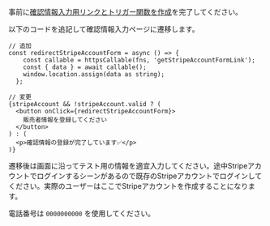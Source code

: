 事前に[確認情報入力用リンクとトリガー関数を作成](?id=firebase-required-verification-information)を完了してください。

以下のコードを追記して確認情報入力ページに遷移します。

```tsx:components/stripe-account.tsx
// 追加
const redirectStripeAccountForm = async () => {
    const callable = httpsCallable(fns, 'getStripeAccountFormLink');
    const { data } = await callable();
    window.location.assign(data as string);
  };

// 変更
{stripeAccount && !stripeAccount.valid ? (
  <button onClick={redirectStripeAccountForm}>
    販売者情報を登録してください
  </button>
) : (
  <p>確認情報の登録が完了しています✅</p>
)}
```

遷移後は画面に沿ってテスト用の情報を適宜入力してください。途中Stripeアカウントでログインするシーンがあるので既存のStripeアカウントでログインしてください。実際のユーザーはここでStripeアカウントを作成することになります。

電話番号は `0000000000` を使用してください。